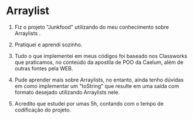# Arraylist

1. Fiz o projeto "Junkfood" utilizando do meu conhecimento sobre Arraylists .

2. Pratiquei e aprendi sozinho.

3. Tudo o que implementei em meus códigos foi baseado nos Classworks que praticamos, no conteúdo da apostila de POO da Caelum, além de outras fontes pela WEB.

4. Pude aprender mais sobre Arraylists, no entanto, ainda tenho dúvidas em como implementar um "toString" que resulte em uma saída com formato desejado utilizando Arraylists nele.

5. Acredito que estudei por umas 5h, contando com o tempo de codificação do projeto.
